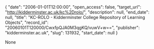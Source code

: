{
  "date": "2006-01-01T12:00:00", 
  "open_access": false, 
  "target_url": "http://kidderminster.ac.uk/kc%2Drolo/", 
  "description": null, 
  "end_date": null, 
  "title": "KC-ROLO - Kidderminster College Repository of Learning Objects", 
  "record_id": "20060101T120000/CwxfpQJA0M3qgKQ/vuwV+w==", 
  "publisher": "kidderminster.ac.uk", 
  "slug": 131932, 
  "start_date": null
}

None